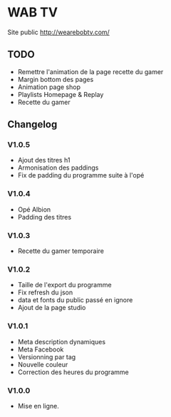 # WAB TV

Site public http://wearebobtv.com/

## TODO
- Remettre l'animation de la page recette du gamer
- Margin bottom des pages
- Animation page shop
- Playlists Homepage & Replay
- Recette du gamer

## Changelog

### V1.0.5
- Ajout des titres h1
- Armonisation des paddings
- Fix de padding du programme suite à l'opé
### V1.0.4
- Opé Albion
- Padding des titres
### V1.0.3
- Recette du gamer temporaire
### V1.0.2
- Taille de l'export du programme
- Fix refresh du json
- data et fonts du public passé en ignore
- Ajout de la page studio
### V1.0.1
- Meta description dynamiques
- Meta Facebook
- Versionning par tag
- Nouvelle couleur
- Correction des heures du programme
### V1.0.0
- Mise en ligne.